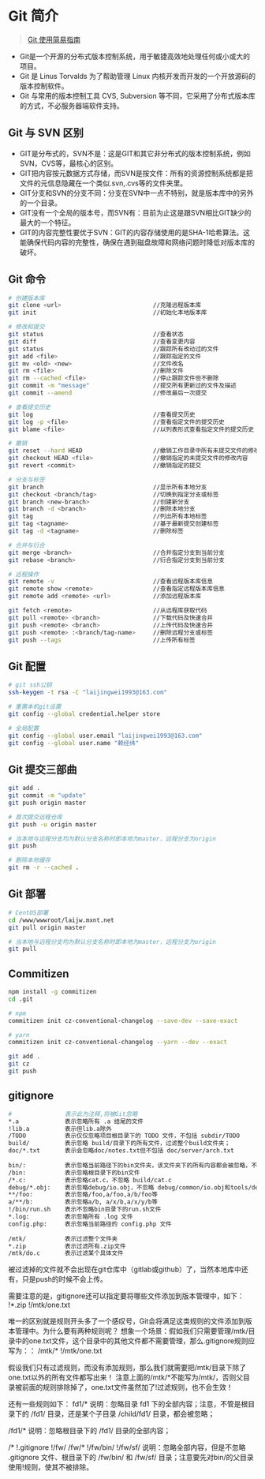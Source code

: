 # Git 简介

> [Git 使用简易指南](http://www.bootcss.com/p/git-guide/)

- Git是一个开源的分布式版本控制系统，用于敏捷高效地处理任何或小或大的项目。
- Git 是 Linus Torvalds 为了帮助管理 Linux 内核开发而开发的一个开放源码的版本控制软件。
- Git 与常用的版本控制工具 CVS, Subversion 等不同，它采用了分布式版本库的方式，不必服务器端软件支持。


## Git 与 SVN 区别

- GIT是分布式的，SVN不是：这是GIT和其它非分布式的版本控制系统，例如SVN，CVS等，最核心的区别。
- GIT把内容按元数据方式存储，而SVN是按文件：所有的资源控制系统都是把文件的元信息隐藏在一个类似.svn,.cvs等的文件夹里。
- GIT分支和SVN的分支不同：分支在SVN中一点不特别，就是版本库中的另外的一个目录。
- GIT没有一个全局的版本号，而SVN有：目前为止这是跟SVN相比GIT缺少的最大的一个特征。
- GIT的内容完整性要优于SVN：GIT的内容存储使用的是SHA-1哈希算法。这能确保代码内容的完整性，确保在遇到磁盘故障和网络问题时降低对版本库的破坏。


## Git 命令


```bash
# 创建版本库
git clone <url>                          //克隆远程版本库
git init                                 //初始化本地版本库

# 修改和提交
git status                               //查看状态
git diff                                 //查看变更内容
git status                               //跟踪所有改动过的文件
git add <file>                           //跟踪指定的文件
git mv <old> <new>                       //文件改名
git rm <file>                            //删除文件
git rm --cached <file>                   //停止跟踪文件但不删除
git commit -m "message"                  //提交所有更新过的文件及描述
git commit --amend                       //修改最后一次提交

# 查看提交历史
git log                                  //查看提交历史
git log -p <file>                        //查看指定文件的提交历史
git blame <file>                         //以列表形式查看指定文件的提交历史

# 撤销
git reset --hard HEAD                    //撤销工作目录中所有未提交文件的修改内容
git checkout HEAD <file>                 //撤销指定的未提交文件的修改内容
git revert <commit>                      //撤销指定的提交

# 分支与标签
git branch                               //显示所有本地分支
git checkout <branch/tag>                //切换到指定分支或标签
git branch <new-branch>                  //创建新分支
git branch -d <branch>                   //删除本地分支
git tag                                  //列出所有本地标签
git tag <tagname>                        //基于最新提交创建标签
git tag -d <tagname>                     //删除标签

# 合并与衍合
git merge <branch>                       //合并指定分支到当前分支
git rebase <branch>                      //衍合指定分支到当前分支

# 远程操作
git remote -v                            //查看远程版本库信息
git remote show <remote>                 //查看指定远程版本库信息
git remote add <remote> <url>            //添加远程版本库

git fetch <remote>                       //从远程库获取代码
git pull <remote> <branch>               //下载代码及快速合并
git push <remote> <branch>               //上传代码及快速合并
git push <remote> :<branch/tag-name>     //删除远程分支或标签
git push --tags                          //上传所有标签
```

## Git 配置

```bash
# git ssh公钥
ssh-keygen -t rsa -C "laijingwei1993@163.com"

# 重置本机git设置
git config --global credential.helper store

# 全局配置
git config --global user.email "laijingwei1993@163.com"
git config --global user.name "赖经纬"
```

## Git 提交三部曲

```bash
git add .
git commit -m "update"
git push origin master

# 首次提交远程仓库
git push -u origin master

# 当本地与远程分支均为默认分支名称时即本地为master，远程分支为origin
git push

# 删除本地缓存
git rm -r --cached .
```

## Git 部署
```bash
# CentOS部署
cd /www/wwwroot/laijw.mxnt.net
git pull origin master

# 当本地与远程分支均为默认分支名称时即本地为master，远程分支为origin
git pull
```

## Commitizen

```bash
npm install -g commitizen
cd .git

# npm
commitizen init cz-conventional-changelog --save-dev --save-exact

# yarn
commitizen init cz-conventional-changelog --yarn --dev --exact

git add .
git cz
git push
```

## gitignore

```bash
#               表示此为注释,将被Git忽略
*.a             表示忽略所有 .a 结尾的文件
!lib.a          表示但lib.a除外
/TODO           表示仅仅忽略项目根目录下的 TODO 文件，不包括 subdir/TODO
build/          表示忽略 build/目录下的所有文件，过滤整个build文件夹；
doc/*.txt       表示会忽略doc/notes.txt但不包括 doc/server/arch.txt
 
bin/:           表示忽略当前路径下的bin文件夹，该文件夹下的所有内容都会被忽略，不忽略 bin 文件
/bin:           表示忽略根目录下的bin文件
/*.c:           表示忽略cat.c，不忽略 build/cat.c
debug/*.obj:    表示忽略debug/io.obj，不忽略 debug/common/io.obj和tools/debug/io.obj
**/foo:         表示忽略/foo,a/foo,a/b/foo等
a/**/b:         表示忽略a/b, a/x/b,a/x/y/b等
!/bin/run.sh    表示不忽略bin目录下的run.sh文件
*.log:          表示忽略所有 .log 文件
config.php:     表示忽略当前路径的 config.php 文件
 
/mtk/           表示过滤整个文件夹
*.zip           表示过滤所有.zip文件
/mtk/do.c       表示过滤某个具体文件
 ```

被过滤掉的文件就不会出现在git仓库中（gitlab或github）了，当然本地库中还有，只是push的时候不会上传。
 
需要注意的是，gitignore还可以指定要将哪些文件添加到版本管理中，如下：
!*.zip
!/mtk/one.txt
 
唯一的区别就是规则开头多了一个感叹号，Git会将满足这类规则的文件添加到版本管理中。为什么要有两种规则呢？
想象一个场景：假如我们只需要管理/mtk/目录中的one.txt文件，这个目录中的其他文件都不需要管理，那么.gitignore规则应写为：：
/mtk/*
!/mtk/one.txt
 
假设我们只有过滤规则，而没有添加规则，那么我们就需要把/mtk/目录下除了one.txt以外的所有文件都写出来！
注意上面的/mtk/*不能写为/mtk/，否则父目录被前面的规则排除掉了，one.txt文件虽然加了!过滤规则，也不会生效！
 
还有一些规则如下：
fd1/*
说明：忽略目录 fd1 下的全部内容；注意，不管是根目录下的 /fd1/ 目录，还是某个子目录 /child/fd1/ 目录，都会被忽略；
 
/fd1/*
说明：忽略根目录下的 /fd1/ 目录的全部内容；
 
/*
!.gitignore
!/fw/ 
/fw/*
!/fw/bin/
!/fw/sf/
说明：忽略全部内容，但是不忽略 .gitignore 文件、根目录下的 /fw/bin/ 和 /fw/sf/ 目录；注意要先对bin/的父目录使用!规则，使其不被排除。

